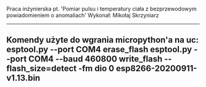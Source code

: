 Praca inżynierska pt. 'Pomiar pulsu i temperatury ciała z bezprzewodowym powiadomieniem o anomaliach'
Wykonał: Mikołaj Skrzyniarz

----------------------------------------------------------------------------------------------------------
Komendy użyte do wgrania micropython'a na uc:
    esptool.py --port COM4 erase_flash
    esptool.py --port COM4 --baud 460800 write_flash --flash_size=detect -fm dio 0 esp8266-20200911-v1.13.bin
-----------------------------------------------------------------------------------------------------------
